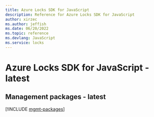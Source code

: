 ```yaml
---
title: Azure Locks SDK for JavaScript
description: Reference for Azure Locks SDK for JavaScript
author: xirzec
ms.author: jeffish
ms.date: 06/20/2022
ms.topic: reference
ms.devlang: JavaScript
ms.service: locks
---
```

# Azure Locks SDK for JavaScript - latest
## Management packages - latest
[!INCLUDE [mgmt-packages](locks-mgmt-index.md)]

